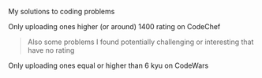 My solutions to coding problems

Only uploading ones higher (or around) 1400 rating on CodeChef

> Also some problems I found potentially challenging or interesting that have no rating




Only uploading ones equal or higher than 6 kyu on CodeWars
